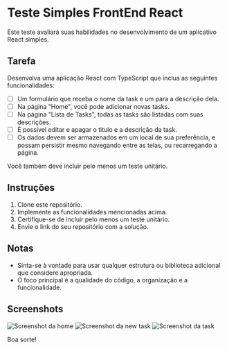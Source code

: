 # Teste Simples FrontEnd React

Este teste avaliará suas habilidades no desenvolvimento de um aplicativo React simples.

## Tarefa

Desenvolva uma aplicação React com TypeScript que inclua as seguintes funcionalidades:

- [ ] Um formulário que receba o nome da task e um para a descrição dela.
- [ ] Na página "Home", você pode adicionar novas tasks.
- [ ] Na página "Lista de Tasks", todas as tasks são listadas com suas descrições.
- [ ] É possível editar e apagar o titulo e a descrição da task.
- [ ] Os dados devem ser armazenados em um local de sua preferência, e possam persistir mesmo navegando entre as telas, ou recarregando a página.

Você também deve incluir pelo menos um teste unitário.

## Instruções

1. Clone este repositório.
2. Implemente as funcionalidades mencionadas acima.
3. Certifique-se de incluir pelo menos um teste unitário.
4. Envie o link do seu repositório com a solução.

## Notas

- Sinta-se à vontade para usar qualquer estrutura ou biblioteca adicional que considere apropriada.
- O foco principal é a qualidade do código, a organização e a funcionalidade.

## Screenshots

![Screenshot da home](https://github.com/bivarz-zup/Frontend/blob/public/welcome.png)
![Screenshot da new task](https://github.com/bivarz-zup/Frontend/blob/public/new-task.png)
![Screenshot da task](https://github.com/bivarz-zup/Frontend/blob/public/task.png)

Boa sorte!
